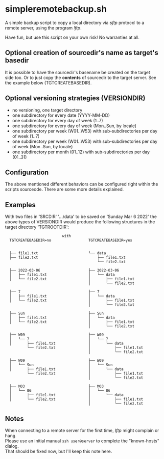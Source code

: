 # simpleremotebackup.sh

A simple backup script to copy a local directory via *sftp* protocol
to a remote server, using the program *lftp*.

Have fun, but use this script on your own risk! No warranties at all.

## Optional creation of sourcedir's name as target's basedir

It is possible to have the sourcedir's basename be created on the target side too.
Or to just copy the **contents** of sourcedir to the target server.
See the example below (TGTCREATEBASEDIR).

## Optional versioning strategies (VERSIONDIR)

* no versioning, one target directory
* one subdirectory for every date (YYYY-MM-DD)
* one subdirectory for every day of week (1..7)
* one subdirectory for every day of week (Mon..Sun, by locale)
* one subdirectory per week (W01..W53) with sub-subdirectories per day of week (1..7)
* one subdirectory per week (W01..W53) with sub-subdirectories per day of week (Mon..Sun, by locale)
* one subdirectory per month (01..12) with sub-subdirectories per day (01..31)

## Configuration

The above mentioned different behaviors can be configured right within the scripts sourceode.
There are some more details explained.

## Examples

With two files in 'SRCDIR' '.../data' to be saved
on 'Sunday Mar 6 2022' the above types of VERSIONDIR
would produce the following structures in the target directory 'TGTROOTDIR':

```
                          with
  TGTCREATEBASEDIR=no                 TGTCREATEBASEDIR=yes


  ├── file1.txt                       └── data
  ├── file2.txt                           ├── file1.txt
                                          └── file2.txt

  ├── 2022-03-06                      ├── 2022-03-06
  │   ├── file1.txt                   │   └── data
  │   └── file2.txt                   │       ├── file1.txt
                                      │       └── file2.txt

  ├── 7                               ├── 7
  │   ├── file1.txt                   │   └── data
  │   └── file2.txt                   │       ├── file1.txt
                                      │       └── file2.txt

  ├── Sun                             ├── Sun
  │   ├── file1.txt                   │   └── data
  │   └── file2.txt                   │       ├── file1.txt
                                      │       └── file2.txt

  ├── W09                             ├── W09
  │   └── 7                           │   └── 7
  │       ├── file1.txt               │       └── data
          └── file2.txt               │           ├── file1.txt
                                      │           └── file2.txt

  ├── W09                             ├── W09
  │   └── Sun                         │   └── Sun
  │       ├── file1.txt               │       └── data
          └── file2.txt               │           ├── file1.txt
                                      │           └── file2.txt

  ├── M03                             ├── M03
  │   └── 06                          │   └── 06
  │       ├── file1.txt               │       └── data
  │       └── file2.txt               │           ├── file1.txt
                                      │           └── file2.txt
```

## Notes

When connecting to a remote server for the first time, *lftp* might complain or hang.  
Please use an initial manual `ssh user@server` to complete the "known-hosts" dialog.  
That should be fixed now, but I'll keep this note here.
